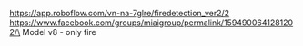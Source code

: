 https://app.roboflow.com/vn-na-7glre/firedetection_ver2/2
https://www.facebook.com/groups/miaigroup/permalink/1594900641281202/\
Model v8 - only fire